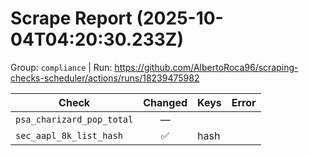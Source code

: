 # Scrape Report (2025-10-04T04:20:30.233Z)

Group: `compliance`  |  Run: https://github.com/AlbertoRoca96/scraping-checks-scheduler/actions/runs/18239475982

| Check | Changed | Keys | Error |
|---|:---:|:--|:--|
| `psa_charizard_pop_total` | — |  |  |
| `sec_aapl_8k_list_hash` | ✅ | hash |  |
